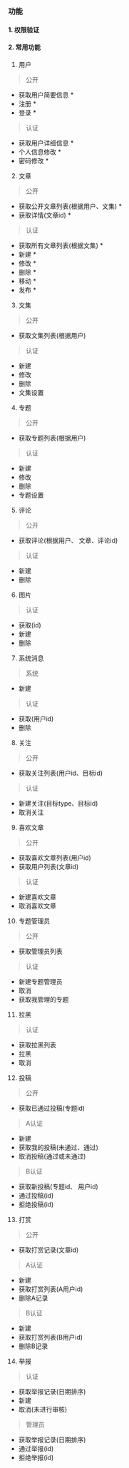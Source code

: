 ### 功能

#### 1. 权限验证
#### 2. 常用功能
1. 用户
> 公开
- 获取用户简要信息 *
- 注册 *
- 登录 *
> 认证
- 获取用户详细信息 *
- 个人信息修改 *
- 密码修改 *
2. 文章
> 公开
- 获取公开文章列表(根据用户、文集) *
- 获取详情(文章id) *
> 认证
- 获取所有文章列表(根据文集) *
- 新建 *
- 修改 *
- 删除 *
- 移动 *
- 发布 *
3. 文集
> 公开
- 获取文集列表(根据用户)
> 认证
- 新建
- 修改
- 删除
- 文集设置
4. 专题
> 公开
- 获取专题列表(根据用户)
> 认证
- 新建
- 修改
- 删除
- 专题设置
5. 评论
> 公开
- 获取评论(根据用户、 文章、评论id)
> 认证
- 新建
- 删除
6. 图片
> 认证
- 获取(id)
- 新建
- 删除
7. 系统消息
> 系统
- 新建
> 认证
- 获取(用户id)
- 删除
8. 关注
> 公开
- 获取关注列表(用户id、目标id)
> 认证
- 新建关注(目标type、目标id)
- 取消关注
9. 喜欢文章
> 公开
- 获取喜欢文章列表(用户id)
- 获取用户列表(文章id)
> 认证
- 新建喜欢文章
- 取消喜欢文章
10. 专题管理员
> 公开
- 获取管理员列表
> 认证
- 新建专题管理员
- 取消
- 获取我管理的专题
11. 拉黑
> 认证
- 获取拉黑列表
- 拉黑
- 取消
12. 投稿
> 公开
- 获取已通过投稿(专题id)
> A认证
- 新建
- 获取我的投稿(未通过、通过)
- 取消投稿(通过或未通过)
> B认证
- 获取新投稿(专题id、 用户id)
- 通过投稿(id)
- 拒绝投稿(id)
13. 打赏
> 公开
- 获取打赏记录(文章id)
> A认证
- 新建
- 获取打赏列表(A用户id)
- 删除A记录
> B认证
- 新建
- 获取打赏列表(B用户id)
- 删除B记录
14. 举报
> 认证
- 获取举报记录(日期排序)
- 新建
- 取消(未进行审核)
> 管理员
- 获取举报记录(日期排序)
- 通过举报(id)
- 拒绝举报(id)